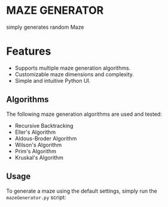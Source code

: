 # MAZE GENERATOR

simply generates random Maze
# Features

- Supports multiple maze generation algorithms.
- Customizable maze dimensions and complexity.
- Simple and intuitive Python UI.

## Algorithms

The following maze generation algorithms are used and tested:

- Recursive Backtracking
- Eller's Algorithm
- Aldous-Broder Algorithm
- Wilson's Algorithm
- Prim's Algorithm
- Kruskal's Algorithm

## Usage

To generate a maze using the default settings, simply run the `mazeGenerator.py` script:

